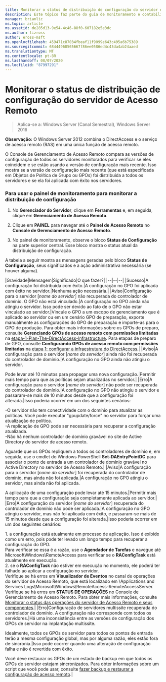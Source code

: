 ```yaml
---
title: Monitorar o status de distribuição de configuração do servidor de Acesso Remoto
description: Este tópico faz parte do guia de monitoramento e contabilidade de acesso remoto no Windows Server 2016.
manager: brianlic
ms.topic: article
ms.assetid: de285d13-9e54-4c46-88f0-607182e5e3dc
ms.author: lizross
author: eross-msft
ms.openlocfilehash: 459471c87034fbeaf11f9099e643c495a6b75389
ms.sourcegitcommit: 68444968565667f86ee0586ed4c43da4ab24aaed
ms.translationtype: MT
ms.contentlocale: pt-BR
ms.lasthandoff: 08/07/2020
ms.locfileid: "87997291"
---
```

# <a name="monitor-the-configuration-distribution-status-of-the-remote-access-server"></a>Monitorar o status de distribuição de configuração do servidor de Acesso Remoto

>Aplica-se a: Windows Server (Canal Semestral), Windows Server 2016

**Observação:** O Windows Server 2012 combina o DirectAccess e o serviço de acesso remoto (RAS) em uma única função de acesso remoto.

O Console de Gerenciamento de Acesso Remoto compara as versões de configuração de todos os servidores monitorados para verificar se eles coincidem e se estão usando a versão de configuração mais recente. Isso mostra se a versão de configuração mais recente (que está especificada em Objetos de Política de Grupo ou GPOs) foi distribuída a todos os servidores e se ela foi aplicada com êxito nos servidores.

### <a name="to-use-the-monitoring-dashboard-to-monitor-the-configuration-distribution"></a>Para usar o painel de monitoramento para monitorar a distribuição de configuração

1.  No **Gerenciador do Servidor**, clique em **Ferramentas** e, em seguida, clique em **Gerenciamento de Acesso Remoto**.

2.  Clique em **PAINEL** para navegar até o **Painel de Acesso Remoto** no **Console de Gerenciamento de Acesso Remoto**.

3.  No painel de monitoramento, observe o bloco **Status de Configuração** na parte superior central. Esse bloco mostra o status atual da distribuição de configuração.

A tabela a seguir mostra as mensagens geradas pelo bloco **Status de Configuração**, seus significados e a ação administrativa necessária (se houver alguma).

|Gravidade|Mensagem|Significado|O que fazer?|
|--|--|--|
|Sucesso|A configuração foi distribuída com êxito.|A configuração no GPO foi aplicada com êxito no servidor.|Nenhuma ação necessária.|
|Aviso|Configuração para o servidor [*nome do servidor*] não recuperada do controlador de domínio. O GPO não está vinculado.|A configuração no GPO ainda não atingiu o servidor. Isso pode ser devido ao fato de o GPO não estar vinculado ao servidor.|Vincule o GPO a um escopo de gerenciamento que é aplicado ao servidor ou em um cenário GPO de preparação, exporte manualmente as configurações do GPO de preparação e importe-as para o GPO de produção. Para obter mais informações sobre os GPOs de preparo, consulte **Gerenciando GPOs de acesso remoto com permissões limitadas** na [etapa-1-Plan-The-DirectAccess-Infrastructure](../../directaccess/single-server-advanced/da-adv-plan-s1-infrastructure.md). Para etapas de preparo de GPO, consulte **Configurando GPOs de acesso remoto com permissões limitadas** na [etapa 1: configurar a infraestrutura do DirectAccess](../../directaccess/single-server-advanced/da-adv-configure-s1-infrastructure.md).|
|Aviso|A configuração para o servidor [*nome do servidor*] ainda não foi recuperada do controlador de domínio.|A configuração no GPO ainda não atingiu o servidor.<p>Pode levar até 10 minutos para propagar uma nova configuração.|Permitir mais tempo para que as políticas sejam atualizadas no servidor.|
|Erro|A configuração para o servidor [*nome do servidor*] não pode ser recuperada do controlador de domínio.|A configuração no GPO não atingiu o servidor e passaram-se mais de 10 minutos desde que a configuração foi alterada.|Isso poderia ocorrer em um dos seguintes cenários:<p>-O servidor não tem conectividade com o domínio para atualizar as políticas. Você pode executar "gpupdate/force" no servidor para forçar uma atualização de política.<br />-A replicação de GPO pode ser necessária para recuperar a configuração atualizada.<br />-Não há nenhum controlador de domínio gravável no site de Active Directory do servidor de acesso remoto.<p>Aguarde que os GPOs repliquem a todos os controladores de domínio e, em seguida, use o cmdlet do Windows PowerShell **Set-DAEntryPointDC** para associar o ponto de entrada a um controlador de domínio gravável no Active Directory no servidor de Acesso Remoto.|
|Aviso|A configuração para o servidor [*nome do servidor*] foi recuperada do controlador de domínio, mas ainda não foi aplicada.|A configuração no GPO atingiu o servidor, mas ainda não foi aplicada.<p>A aplicação de uma configuração pode levar até 15 minutos.|Permitir mais tempo para que a configuração seja completamente aplicada ao servidor.|
|Erro|A configuração do servidor [*nome do servidor*] recuperada do controlador de domínio não pode ser aplicada.|A configuração no GPO atingiu o servidor, mas não foi aplicada com êxito, e passaram-se mais de 15 minutos desde que a configuração foi alterada.|Isso poderia ocorrer em um dos seguintes cenários:<p>1. a configuração está atualmente em processo de aplicação. Isso é exibido como um erro, pois pode ter levado um longo tempo para recuperar a configuração do GPO.<br />    Para verificar se essa é a razão, use o **Agendador de Tarefas** e navegue até Microsoft\Windows\RemoteAccess para verificar se o **RAConfigTask** está atualmente em execução.<br />2. se o **RAConfigTask** não estiver em execução no momento, ele poderá ter falhado ao aplicar a configuração no servidor.<br />    Verifique se há erros em **Visualizador de Eventos** no canal de operações do servidor de Acesso Remoto, que está localizado em \Applications and Services Logs\Microsoft\Windows\RemoteAccess-RemoteAccessServer.<br />    Verifique se há erros em **STATUS DE OPERAÇÕES** no Console de Gerenciamento de Acesso Remoto. Para obter mais informações, consulte [Monitorar o status das operações do servidor de Acesso Remoto e seus componentes](Monitor-the-operations-status-of-the-Remote-Access-server-and-its-components.md).|
|Erro|Configuração de servidores multissite recuperada do controlador de domínio. A configuração não corresponde com todos os servidores.|Há uma inconsistência entre as versões de configuração dos GPOs de servidor na implantação multissite.<p>Idealmente, todos os GPOs de servidor para todos os pontos de entrada terão a mesma configuração global, mas por alguma razão, eles estão fora de sincronia.|Isso pode ocorrer quando uma alteração de configuração falha e não é revertida com êxito.<p>Você deve restaurar os GPOs de um estado de backup em que todos os GPOs de servidor estejam sincronizados. Para obter informações sobre um script que você pode usar, consulte [fazer backup e restaurar a configuração de acesso remoto](https://gallery.technet.microsoft.com/Back-up-and-Restore-Remote-e157e6a6).|